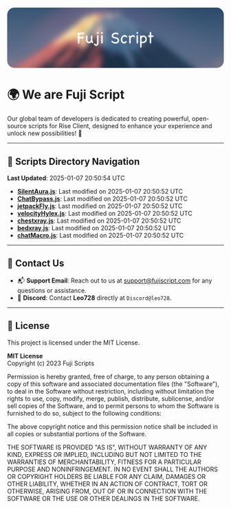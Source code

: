 ![Banner](.github/b.webp)

# 🌍 **We are Fuji Script**

Our global team of developers is dedicated to creating powerful, open-source scripts for Rise Client, designed to enhance your experience and unlock new possibilities! 🌟

---
<!-- SCRIPTS_NAVIGATION_START -->
## 📂 **Scripts Directory Navigation**

**Last Updated**: 2025-01-07 20:50:54 UTC

- **[SilentAura.js](scripts/SilentAura.js)**: Last modified on 2025-01-07 20:50:52 UTC
- **[ChatBypass.js](scripts/ChatBypass.js)**: Last modified on 2025-01-07 20:50:52 UTC
- **[jetpackFly.js](scripts/jetpackFly.js)**: Last modified on 2025-01-07 20:50:52 UTC
- **[velocityHylex.js](scripts/velocityHylex.js)**: Last modified on 2025-01-07 20:50:52 UTC
- **[chestxray.js](scripts/chestxray.js)**: Last modified on 2025-01-07 20:50:52 UTC
- **[bedxray.js](scripts/bedxray.js)**: Last modified on 2025-01-07 20:50:52 UTC
- **[chatMacro.js](scripts/chatMacro.js)**: Last modified on 2025-01-07 20:50:52 UTC

<!-- SCRIPTS_NAVIGATION_END -->

---

## 💬 **Contact Us**  
- 📬 **Support Email**: Reach out to us at [support@fujiscript.com](mailto:support@fujiscript.com) for any questions or assistance.  
- 💬 **Discord**: Contact **Leo728** directly at `Discord@leo728`.

---

## 📜 **License**

This project is licensed under the MIT License.  

**MIT License**  
Copyright (c) 2023 Fuji Scripts  

Permission is hereby granted, free of charge, to any person obtaining a copy of this software and associated documentation files (the "Software"), to deal in the Software without restriction, including without limitation the rights to use, copy, modify, merge, publish, distribute, sublicense, and/or sell copies of the Software, and to permit persons to whom the Software is furnished to do so, subject to the following conditions:  

The above copyright notice and this permission notice shall be included in all copies or substantial portions of the Software.  

THE SOFTWARE IS PROVIDED "AS IS", WITHOUT WARRANTY OF ANY KIND, EXPRESS OR IMPLIED, INCLUDING BUT NOT LIMITED TO THE WARRANTIES OF MERCHANTABILITY, FITNESS FOR A PARTICULAR PURPOSE AND NONINFRINGEMENT. IN NO EVENT SHALL THE AUTHORS OR COPYRIGHT HOLDERS BE LIABLE FOR ANY CLAIM, DAMAGES OR OTHER LIABILITY, WHETHER IN AN ACTION OF CONTRACT, TORT OR OTHERWISE, ARISING FROM, OUT OF OR IN CONNECTION WITH THE SOFTWARE OR THE USE OR OTHER DEALINGS IN THE SOFTWARE.  
